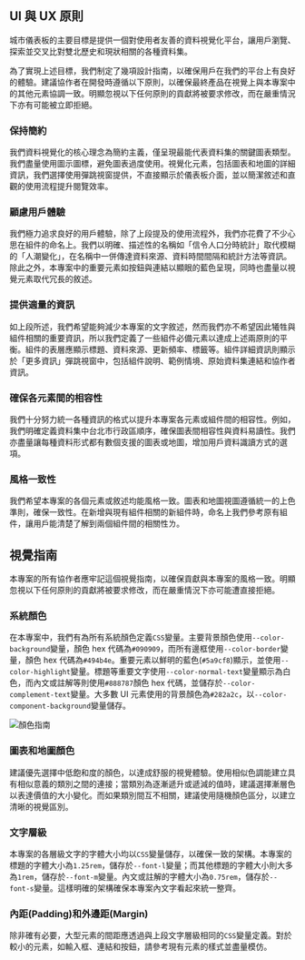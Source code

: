 ## UI 與 UX 原則

城市儀表板的主要目標是提供一個對使用者友善的資料視覺化平台，讓用戶瀏覽、探索並交叉比對雙北歷史和現狀相關的各種資料集。

為了實現上述目標，我們制定了幾項設計指南，以確保用戶在我們的平台上有良好的體驗。建議協作者在開發時遵循以下原則，以確保最終產品在視覺上與本專案中的其他元素協調一致。明顯忽視以下任何原則的貢獻將被要求修改，而在嚴重情況下亦有可能被立即拒絕。

### 保持簡約

我們資料視覺化的核心理念為簡約主義，僅呈現最能代表資料集的關鍵圖表類型。我們盡量使用圖示圖標，避免圖表過度使用。視覺化元素，包括圖表和地圖的詳細資訊，我們選擇使用彈跳視窗提供，不直接顯示於儀表板介面，並以簡潔敘述和直觀的使用流程提升閱覽效率。

### 顧慮用戶體驗

我們極力追求良好的用戶體驗，除了上段提及的使用流程外，我們亦花費了不少心思在組件的命名上。我們以明確、描述性的名稱如「信令人口分時統計」取代模糊的「人潮變化」，在名稱中一併傳達資料來源、資料時間間隔和統計方法等資訊。除此之外，本專案中的重要元素如按鈕與連結以顯眼的藍色呈現，同時也盡量以視覺元素取代冗長的敘述。

### 提供適量的資訊

如上段所述，我們希望能夠減少本專案的文字敘述，然而我們亦不希望因此犧牲與組件相關的重要資訊，所以我們定義了一些組件必備元素以達成上述兩原則的平衡。組件的表層應顯示標題、資料來源、更新頻率、標籤等。組件詳細資訊則顯示於「更多資訊」彈跳視窗中，包括組件說明、範例情境、原始資料集連結和協作者資訊。

### 確保各元素間的相容性

我們十分努力統一各種資訊的格式以提升本專案各元素或組件間的相容性。例如，我們明確定義資料集中台北市行政區順序，確保圖表間相容性與資料易讀性。我們亦盡量讓每種資料形式都有數個支援的圖表或地圖，增加用戶資料識讀方式的選項。

### 風格一致性

我們希望本專案的各個元素或敘述均能風格一致。圖表和地圖視圖遵循統一的上色準則，確保一致性。在新增與現有組件相關的新組件時，命名上我們參考原有組件，讓用戶能清楚了解到兩個組件間的相關性ㄌ。

## 視覺指南

本專案的所有協作者應牢記這個視覺指南，以確保貢獻與本專案的風格一致。明顯忽視以下任何原則的貢獻將被要求修改，而在嚴重情況下亦可能遭直接拒絕。

### 系統顏色

在本專案中，我們有為所有系統顏色定義`CSS`變量。主要背景顏色使用`--color-background`變量，顏色 hex 代碼為`#090909`，而所有邊框使用`--color-border`變量，顏色 hex 代碼為`#494b4e`。重要元素以鮮明的藍色(`#5a9cf8`)顯示，並使用`--color-highlight`變量。標題等重要文字使用`--color-normal-text`變量顯示為白色，而內文或註解等則使用`#888787`顏色 hex 代碼，並儲存於`--color-complement-text`變量。大多數 UI 元素使用的背景顏色為`#282a2c`，以`--color-component-background`變量儲存。

![顏色指南](/images/front-end/color-guide-ch.png)

### 圖表和地圖顏色

建議優先選擇中低飽和度的顏色，以達成舒服的視覺體驗。使用相似色調能建立具有相似意義的類別之間的連接；當類別為逐漸遞升或遞減的值時，建議選擇漸層色以表達價值的大小變化。而如果類別間互不相關，建議使用隨機顏色區分，以建立清晰的視覺區別。

### 文字層級

本專案的各層級文字的字體大小均以`CSS`變量儲存，以確保一致的架構。本專案的標題的字體大小為`1.25rem`，儲存於`--font-l`變量；而其他標題的字體大小則大多為`1rem`，儲存於`--font-m`變量。內文或註解的字體大小為`0.75rem`，儲存於`--font-s`變量。這樣明確的架構確保本專案內文字看起來統一整齊。

### 內距(Padding)和外邊距(Margin)

除非確有必要，大型元素的間距應透過與上段文字層級相同的`CSS`變量定義。對於較小的元素，如輸入框、連結和按鈕，請參考現有元素的樣式並盡量模仿。

